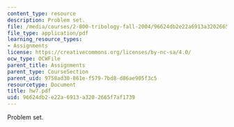 ```yaml
---
content_type: resource
description: Problem set.
file: /media/courses/2-800-tribology-fall-2004/96624db2e22a6913a3202665f7af1739_hw7.pdf
file_type: application/pdf
learning_resource_types:
- Assignments
license: https://creativecommons.org/licenses/by-nc-sa/4.0/
ocw_type: OCWFile
parent_title: Assignments
parent_type: CourseSection
parent_uid: 9758ad30-861e-f579-7bd8-d86ae905f3c5
resourcetype: Document
title: hw7.pdf
uid: 96624db2-e22a-6913-a320-2665f7af1739
---
```

Problem set.